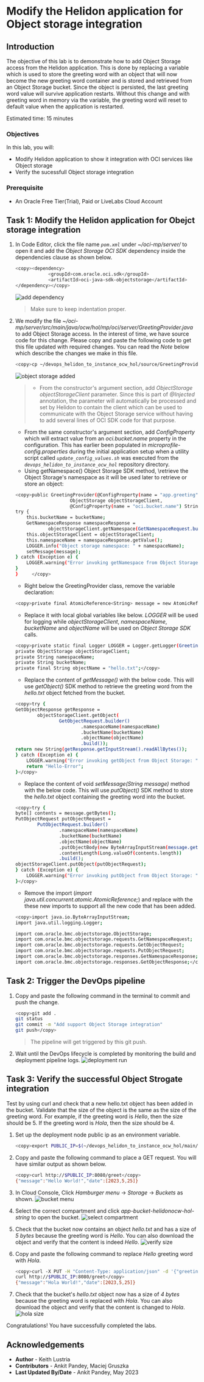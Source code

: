 # Modify the Helidon application for Object storage integration 

## Introduction

The objective of this lab is to demonstrate how to add Object Storage access from the Helidon application. This is done by replacing a variable which is used to store the greeting word with an object that will now become the new greeting word container and is stored and retrieved from an Object Storage bucket. Since the object is persisted, the last greeting word value will survive application restarts. Without this change and with greeting word in memory via the variable, the greeting word will reset to default value when the application is restarted.

Estimated time: 15 minutes

### Objectives

In this lab, you will:

* Modify Helidon application to show it integration with OCI services like Object storage
* Verify the sucessfull Object storage integration

### Prerequisite

* An Oracle Free Tier(Trial), Paid or LiveLabs Cloud Account

## Task 1: Modify the Helidon application for  Obejct storage integration

1. In Code Editor, click the file name *`pom.xml`* under *~/oci-mp/server/* to open it and add the *Object Storage OCI SDK* dependency inside the dependencies clause as shown below.
    ```bash
    <copy><dependency>
                <groupId>com.oracle.oci.sdk</groupId>
                <artifactId>oci-java-sdk-objectstorage</artifactId>
    </dependency></copy>
    ```
    ![add dependency](images/add-dependency.png)

    > Make sure to keep indentation proper.

2. We modify the file *~/oci-mp/server/src/main/java/ocw/hol/mp/oci/server/GreetingProvider.java* to add Object Storage access. In the interest of time, we have source code for this change. Please copy and paste the following code to get this file updated with required changes. You can read the *Note* below which describe the changes we make in this file.
    ```bash
    <copy>cp ~/devops_helidon_to_instance_ocw_hol/source/GreetingProvider.java server/src/main/java/ocw/hol/mp/oci/server/</copy>
    ```
    ![object storage added](images/os-added.png)

    > * From the constructor's argument section, add *ObjectStorage objectStorageClient* parameter. Since this is part of *@Injected* annotation, the parameter will automatically be processed and set by Helidon to contain the client which can be used to communicate with the Object Storage service without having to add several lines of OCI SDK code for that purpose.
    * From the same constructor's argument section, add *ConfigProperty* which will extract value from an *oci.bucket.name* property in the configuration. This has earlier been populated in *microprofile-config.properties* during the initial application setup when a utility script called *`update_config_values.sh`* was executed from the *`devops_helidon_to_instance_ocw_hol`* repository directory.
    * Using getNamespace() Object Storage SDK method, \retrieve the Object Storage's namespace as it will be used later to retrieve or store an object:
    ```bash
    <copy>public GreetingProvider(@ConfigProperty(name = "app.greeting") String message,
                        ObjectStorage objectStorageClient,
                        @ConfigProperty(name = "oci.bucket.name") String bucketName) {
    try {
        this.bucketName = bucketName;
        GetNamespaceResponse namespaceResponse =
                objectStorageClient.getNamespace(GetNamespaceRequest.builder().build());
        this.objectStorageClient = objectStorageClient;
        this.namespaceName = namespaceResponse.getValue();
        LOGGER.info("Object storage namespace: " + namespaceName);
        setMessage(message);
    } catch (Exception e) {
        LOGGER.warning("Error invoking getNamespace from Object Storage: " + e);
    }
    }     </copy>
    ```
    * Right below the GreetingProvider class, remove the variable declaration:
    ```bash
    <copy>private final AtomicReference<String> message = new AtomicReference<>();</copy>
    ```
    * Replace it with local global variables like below. *LOGGER* will be used for logging while *objectStorageClient*, *namespaceName*, *bucketName* and *objectName* will be used on *Object Storage SDK* calls.
    ```bash
    <copy>private static final Logger LOGGER = Logger.getLogger(GreetingProvider.class.getName());
    private ObjectStorage objectStorageClient;
    private String namespaceName;
    private String bucketName;
    private final String objectName = "hello.txt";</copy>
    ```
    * Replace the content of *getMessage()* with the below code. This will use *getObject()* SDK method to retrieve the greeting word from the *hello.txt* object fetched from the bucket.
    ```bash
    <copy>try {
    GetObjectResponse getResponse =
            objectStorageClient.getObject(
                    GetObjectRequest.builder()
                            .namespaceName(namespaceName)
                            .bucketName(bucketName)
                            .objectName(objectName)
                            .build());
    return new String(getResponse.getInputStream().readAllBytes());
    } catch (Exception e) {
        LOGGER.warning("Error invoking getObject from Object Storage: " + e);
        return "Hello-Error";
    }</copy>
    ```
    * Replace the content of void *setMessage(String message)* method with the below code. This will use *putObject()* SDK method to store the *hello.txt* object containing the greeting word into the bucket.
    ```bash
    <copy>try {
    byte[] contents = message.getBytes();
    PutObjectRequest putObjectRequest =
            PutObjectRequest.builder()
                    .namespaceName(namespaceName)
                    .bucketName(bucketName)
                    .objectName(objectName)
                    .putObjectBody(new ByteArrayInputStream(message.getBytes()))
                    .contentLength(Long.valueOf(contents.length))
                    .build();
    objectStorageClient.putObject(putObjectRequest);
    } catch (Exception e) {
        LOGGER.warning("Error invoking putObject from Object Storage: " + e);
    }</copy>
    ```
    * Remove the import (*import java.util.concurrent.atomic.AtomicReference;*) and replace with the these new imports to support all the new code that has been added.
    ```bash
    <copy>import java.io.ByteArrayInputStream;
    import java.util.logging.Logger;
    
    import com.oracle.bmc.objectstorage.ObjectStorage;
    import com.oracle.bmc.objectstorage.requests.GetNamespaceRequest;
    import com.oracle.bmc.objectstorage.requests.GetObjectRequest;
    import com.oracle.bmc.objectstorage.requests.PutObjectRequest;
    import com.oracle.bmc.objectstorage.responses.GetNamespaceResponse;
    import com.oracle.bmc.objectstorage.responses.GetObjectResponse;</copy>
    ```

## Task 2: Trigger the DevOps pipeline

1. Copy and paste the following command in the terminal to commit and push the change.
    ```bash
    <copy>git add .
    git status
    git commit -m "Add support Object Storage integration"
    git push</copy>
    ```

    > The pipeline will get triggered by this git push.

2. Wait until the DevOps lifecycle is completed by monitoring the build and deployment pipeline logs.
    ![deployment run](images/deployment-run.png)

## Task 3: Verify the successful Object Strogate integration

Test by using curl and check that a new hello.txt object has been added in the bucket. Validate that the size of the object is the same as the size of the greeting word. For example, if the greeting word is *Hello*, then the size should be 5. If the greeting word is *Hola*, then the size should be 4.

1. Set up the deployment node public ip as an environment variable.
    ```bash
    <copy>export PUBLIC_IP=$(~/devops_helidon_to_instance_ocw_hol/main/get.sh public_ip)</copy>
    ```
2. Copy and paste the following command to place a GET request. You will have similar output as shown below.
    ```bash
    <copy>curl http://$PUBLIC_IP:8080/greet</copy>
    {"message":"Hello World!","date":[2023,5,25]}
    ```

3. In Cloud Console, Click *Hamburger menu* -> *Storage* -> *Buckets* as shown.
    ![bucket menu](images/bucket-menu.png)

4. Select the correct compartment and click *app-bucket-helidonocw-hol-string* to open the bucket.
    ![select compartment](images/select-compartment.png)

5. Check that the bucket now contains an object *hello.txt* and has a size of *5 bytes* because the greeting word is *Hello*. You can also download the object and verify that the content is indeed *Hello*.
    ![verify size](images/verify-size.png)

6. Copy and paste the following command to replace *Hello* greeting word with *Hola*.
    ```bash
    <copy>curl -X PUT -H "Content-Type: application/json" -d '{"greeting" : "Hola"}' http://$PUBLIC_IP:8080/greet/greeting 
    curl http://$PUBLIC_IP:8080/greet</copy>
    {"message":"Hola World!","date":[2023,5,25]}
    ```

7. Check that the bucket's *hello.txt* object now has a size of *4 bytes* because the greeting word is replaced with *Hola*. You can also download the object and verify that the content is changed to *Hola*.
    ![hola size](images/hola-size.png)

Congratulations! You have successfully completed the labs.

## Acknowledgements

* **Author** -  Keith Lustria
* **Contributors** - Ankit Pandey, Maciej Gruszka
* **Last Updated By/Date** - Ankit Pandey, May 2023
